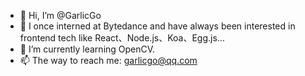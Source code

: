 - 👋 Hi, I’m @GarlicGo
- 👀 I once interned at Bytedance and have always been interested in frontend tech like React、Node.js、Koa、Egg.js...
- 🌱 I’m currently learning OpenCV.
- 📫 The way to reach me: garlicgo@qq.com
